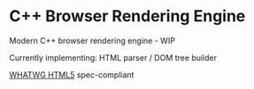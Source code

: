 # C++ Browser Rendering Engine
Modern C++ browser rendering engine - WIP

Currently implementing:
HTML parser / DOM tree builder

[WHATWG HTML5](https://html.spec.whatwg.org/) spec-compliant
